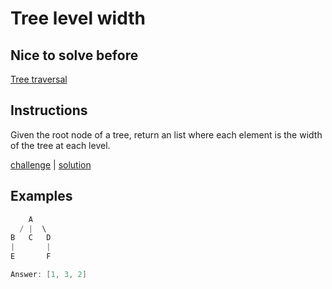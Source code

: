 # Tree level width

## Nice to solve before

[Tree traversal](../traversal/TreeTraversal.md)

## Instructions

Given the root node of a tree, return an list where each element is the width of the tree at each level.

[challenge](challenge.kt) | [solution](solution.kt)

## Examples

```kotlin
    A
  / |  \
B   C   D
|       |
E       F

Answer: [1, 3, 2]
```
